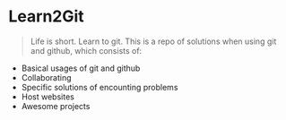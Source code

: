 # Learn2Git
> Life is short. Learn to git. 
This is a repo of solutions when using git and github, which consists of:
- Basical usages of git and github
- Collaborating
- Specific solutions of encounting problems
- Host websites
- Awesome projects
